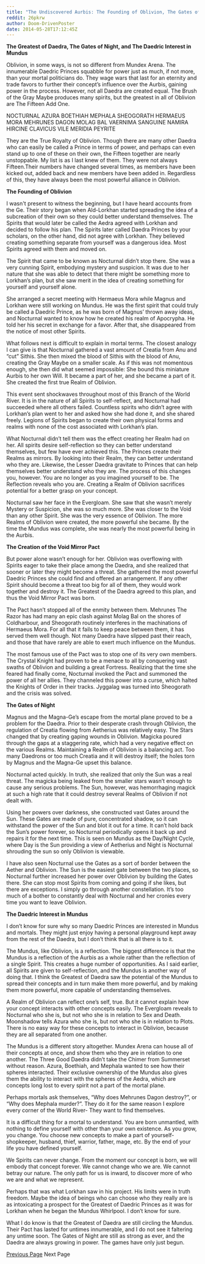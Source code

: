 ```yaml
---
title: "The Undiscovered Aurbis: The Founding of Oblivion, The Gates of Night, and the Daedric Interest in Mundus"
reddit: 26pkrw
author: Doom-DrivenPoster
date: 2014-05-28T17:12:45Z
---
```


**The Greatest of Daedra, The Gates of Night, and The Daedric Interest in Mundus**

Oblivion, in some ways, is not so different from Mundex Arena. The innumerable Daedric Princes squabble for power just as much, if not more, than your mortal politicians do. They wage wars that last for an eternity and trade favors to further their concept’s influence over the Aurbis, gaining power in the process. However, not all Daedra are created equal. The Brush of the Gray Maybe produces many spirits, but the greatest in all of Oblivion are The Fifteen Add One.

NOCTURNAL AZURA BOETHIAH MEPHALA SHEOGORATH HERMAEUS MORA MEHRUNES DAGON MOLAG BAL VAERNIMA SANGUINE NAMIRA HIRCINE CLAVICUS VILE MERIDIA PEYRITE

They are the True Royalty of Oblivion. Though there are many other Daedra who can easily be called a Prince in terms of power, and perhaps can even stand up to one of these on their own, the Fifteen together are nearly unstoppable. My list is as I last knew of them. They were not always Fifteen.Their numbers have changed several times, as members have been kicked out, added back and new members have been added in. Regardless of this, they have always been the most powerful alliance in Oblivion. 

**The Founding of Oblivion**

I wasn't present to witness the beginning, but I have heard accounts from the Ge. Their story began when Ald-Lorkhan started spreading the idea of a subcreation of their own so they could better understand themselves. The Spirits that would later be called the Aedra agreed with Lorkhan and decided to follow his plan. The Spirits later called Daedra Princes by your scholars, on the other hand, did not agree with Lorkhan. They believed creating something separate from yourself was a dangerous idea. Most Spirits agreed with them and moved on.

The Spirit that came to be known as Nocturnal didn’t stop there. She was a very cunning Spirit, embodying mystery and suspicion. It was due to her nature that she was able to detect that there might be something more to Lorkhan’s plan, but she saw merit in the idea of creating something for yourself and yourself alone.

She arranged a secret meeting with Hermaeus Mora while Magnus and Lorkhan were still working on Mundus. He was the first spirit that could truly be called a Daedric Prince, as he was born of Magnus’ thrown away ideas, and Nocturnal wanted to know how he created his realm of Apocrypha. He told her his secret in exchange for a favor. After that, she disappeared from the notice of most other Spirits. 

What follows next is difficult to explain in mortal terms. The closest analogy I can give is that Nocturnal gathered a vast amount of Creatia from Anu and “cut” Sithis. She then mixed the blood of Sithis with the blood of Anu, creating the Gray Maybe on a smaller scale. As if this was not momentous enough, she then did what seemed impossible: She bound this miniature Aurbis to her own Will. It became a part of her, and she became a part of it. She created the first true Realm of Oblivion. 

This event sent shockwaves throughout most of this Branch of the World River. It is in the nature of all Spirits to self-reflect, and Nocturnal had succeeded where all others failed. Countless spirits who didn’t agree with Lorkhan’s plan went to her and asked how she had done it, and she shared freely. Legions of Spirits began to create their own physical forms and realms with none of the cost associated with Lorkhan’s plan. 

What Nocturnal didn’t tell them was the effect creating her Realm had on her. All spirits desire self-reflection so they can better understand themselves, but few have ever achieved this. The Princes create their Realms as mirrors. By looking into their Realm, they can better understand who they are. Likewise, the Lesser Daedra gravitate to Princes that can help themselves better understand who they are. The process of this changes you, however. You are no longer as you imagined yourself to be. The Reflection reveals who you are. Creating a Realm of Oblivion sacrifices potential for a better grasp on your concept. 

Nocturnal saw her face in the Evergloam. She saw that she wasn’t merely Mystery or Suspicion, she was so much more. She was closer to the Void than any other Spirit. She was the very essence of Oblivion. The more Realms of Oblivion were created, the more powerful she became. By the time the Mundus was complete, she was nearly the most powerful being in the Aurbis. 

**The Creation of the Void Mirror Pact**

But power alone wasn’t enough for her. Oblivion was overflowing with Spirits eager to take their place among the Daedra, and she realized that sooner or later they might become a threat. She gathered the most powerful Daedric Princes she could find and offered an arrangement. If any other Spirit should become a threat too big for all of them, they would work together and destroy it. The Greatest of the Daedra agreed to this plan, and thus the Void Mirror Pact was born. 

The Pact hasn’t stopped all of the enmity between them. Mehrunes The Razor has had many an epic clash against Molag Bal on the shores of Coldharbour, and Sheogorath routinely interferes in the machinations of Hermaeus Mora. For all that it fails to keep peace between them, it has served them well though. Not many Daedra have slipped past their reach, and those that have rarely are able to exert much influence on the Mundus.

The most famous use of the Pact was to stop one of its very own members. The Crystal Knight had proven to be a menace to all by conquering vast swaths of Oblivion and building a great Fortress. Realizing that the time she feared had finally come, Nocturnal invoked the Pact and summoned the power of all her allies. They channeled this power into a curse, which halted the Knights of Order in their tracks. Jyggalag was turned into Sheogorath and the crisis was solved. 

**The Gates of Night**

Magnus and the Magna-Ge’s escape from the mortal plane proved to be a problem for the Daedra. Prior to their desperate crash through Oblivion, the regulation of Creatia flowing from Aetherius was relatively easy. The Stars changed that by creating gaping wounds in Oblivion. Magicka poured through the gaps at a staggering rate, which had a very negative effect on the various Realms. Maintaining a Realm of Oblivion is a balancing act. Too many Daedrons or too much Creatia and it will destroy itself; the holes torn by Magnus and the Magna-Ge upset this balance.

Nocturnal acted quickly. In truth, she realized that only the Sun was a real threat. The magicka being leaked from the smaller stars wasn’t enough to cause any serious problems. The Sun, however, was hemorrhaging magick at such a high rate that it could destroy several Realms of Oblivion if not dealt with. 

Using her powers over darkness, she constructed vast Gates around the Sun. These Gates are made of pure, concentrated shadow, so it can withstand the power of the Sun and blot it out for a time. It can’t hold back the Sun’s power forever, so Nocturnal periodically opens it back up and repairs it for the next time. This is seen on Mundus as the Day/Night Cycle, where Day is the Sun providing a view of Aetherius and Night is Nocturnal shrouding the sun so only Oblivion is viewable. 

I have also seen Nocturnal use the Gates as a sort of border between the Aether and Oblivion. The Sun is the easiest gate between the two places, so Nocturnal further increased her power over Oblivion by building the Gates there. She can stop most Spirits from coming and going if she likes, but there are exceptions. I simply go through another constellation. It’s too much of a bother to constantly deal with Nocturnal and her cronies every time you want to leave Oblivion. 

**The Daedric Interest in Mundus**

I don’t know for sure why so many Daedric Princes are interested in Mundus and mortals. They might just enjoy having a personal playground kept away from the rest of the Daedra, but I don’t think that is all there is to it. 

The Mundus, like Oblivion, is a reflection. The biggest difference is that the Mundus is a reflection of the Aurbis as a whole rather than the reflection of a single Spirit. This creates a huge number of opportunities. As I said earlier, all Spirits are given to self-reflection, and the Mundus is another way of doing that. I think the Greatest of Daedra saw the potential of the Mundus to spread their concepts and in turn make them more powerful, and by making them more powerful, more capable of understanding themselves.

A Realm of Oblivion can reflect one’s self, true. But it cannot explain how your concept interacts with other concepts easily. The Evergloam reveals to Nocturnal who she is, but not who she is in relation to Sex and Death. Moonshadow tells Azura who she is, but not who she is in relation to Plots. There is no easy way for these concepts to interact in Oblivion, because they are all separated from one another. 

The Mundus is a different story altogether. Mundex Arena can house all of their concepts at once, and show them who they are in relation to one another. The Three Good Daedra didn’t take the Chimer from Summerset without reason. Azura, Boethiah, and Mephala wanted to see how their spheres interacted. Their exclusive ownership of the Mundus also gives them the ability to interact with the spheres of the Aedra, which are concepts long lost to every spirit not a part of the mortal plane. 

Perhaps mortals ask themselves, “Why does Mehrunes Dagon destroy?”, or “Why does Mephala murder?”. They do it for the same reason I explore every corner of the World River- They want to find themselves.

It is a difficult thing for a mortal to understand. You are born unmantled, with nothing to define yourself with other than your own existence. As you grow, you change. You choose new concepts to make a part of yourself-shopkeeper, husband, thief, warrior, father, mage, etc. By the end of your life you have defined yourself. 

We Spirits can never change. From the moment our concept is born, we will embody that concept forever. We cannot change who we are. We cannot betray our nature. The only path for us is inward, to discover more of who we are and what we represent. 

Perhaps that was what Lorkhan saw in his project. His limits were in truth freedom. Maybe the idea of beings who can choose who they really are is as intoxicating a prospect for the Greatest of Daedric Princes as it was for Lorkhan when he began the Mundus Whirlpool. I don’t know for sure.

What I do know is that the Greatest of Daedra are still circling the Mundus. Their Pact has lasted for untimes innumerable, and I do not see it faltering any untime soon. The Gates of Night are still as strong as ever, and the Daedra are always growing in power. The games have only just begun.


[Previous Page](http://www.reddit.com/r/teslore/comments/26e9dw/the_undiscovered_aurbisintroductions_to_varasieth/)
Next Page
